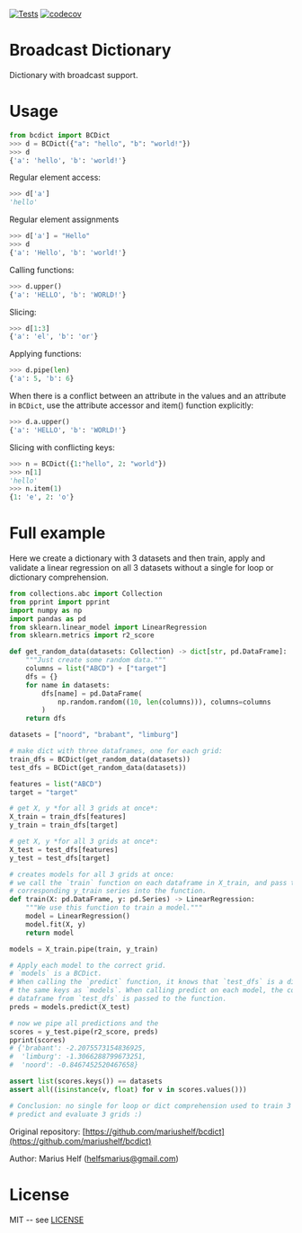 [![Tests](https://github.com/mariushelf/bcdict/actions/workflows/tests.yml/badge.svg)](https://github.com/mariushelf/bcdict/actions/workflows/tests.yml)
[![codecov](https://codecov.io/gh/mariushelf/bcdict/branch/master/graph/badge.svg?token=5E2159JF60)](https://codecov.io/gh/mariushelf/bcdict)

# Broadcast Dictionary


Dictionary with broadcast support.

# Usage

```python
from bcdict import BCDict
>>> d = BCDict({"a": "hello", "b": "world!"})
>>> d
{'a': 'hello', 'b': 'world!'}
```


Regular element access:
```python
>>> d['a']
'hello'
```


Regular element assignments
```python
>>> d['a'] = "Hello"
>>> d
{'a': 'Hello', 'b': 'world!'}
```

Calling functions:
```python
>>> d.upper()
{'a': 'HELLO', 'b': 'WORLD!'}
```

Slicing:
```python
>>> d[1:3]
{'a': 'el', 'b': 'or'}
```

Applying functions:
```python
>>> d.pipe(len)
{'a': 5, 'b': 6}
```

When there is a conflict between an attribute in the values and an attribute in
`BCDict`, use the attribute accessor and item() function explicitly:

```python
>>> d.a.upper()
{'a': 'HELLO', 'b': 'WORLD!'}
```

Slicing with conflicting keys:
```python
>>> n = BCDict({1:"hello", 2: "world"})
>>> n[1]
'hello'
>>> n.item(1)
{1: 'e', 2: 'o'}
```

# Full example

Here we create a dictionary with 3 datasets and then train, apply and validate
a linear regression on all 3 datasets without a single for loop or dictionary
comprehension.

```python
from collections.abc import Collection
from pprint import pprint
import numpy as np
import pandas as pd
from sklearn.linear_model import LinearRegression
from sklearn.metrics import r2_score

def get_random_data(datasets: Collection) -> dict[str, pd.DataFrame]:
    """Just create some random data."""
    columns = list("ABCD") + ["target"]
    dfs = {}
    for name in datasets:
        dfs[name] = pd.DataFrame(
            np.random.random((10, len(columns))), columns=columns
        )
    return dfs

datasets = ["noord", "brabant", "limburg"]

# make dict with three dataframes, one for each grid:
train_dfs = BCDict(get_random_data(datasets))
test_dfs = BCDict(get_random_data(datasets))

features = list("ABCD")
target = "target"

# get X, y *for all 3 grids at once*:
X_train = train_dfs[features]
y_train = train_dfs[target]

# get X, y *for all 3 grids at once*:
X_test = test_dfs[features]
y_test = test_dfs[target]

# creates models for all 3 grids at once:
# we call the `train` function on each dataframe in X_train, and pass the
# corresponding y_train series into the function.
def train(X: pd.DataFrame, y: pd.Series) -> LinearRegression:
    """We use this function to train a model."""
    model = LinearRegression()
    model.fit(X, y)
    return model

models = X_train.pipe(train, y_train)

# Apply each model to the correct grid.
# `models` is a BCDict.
# When calling the `predict` function, it knows that `test_dfs` is a dict with
# the same keys as `models`. When calling predict on each model, the corresponding
# dataframe from `test_dfs` is passed to the function.
preds = models.predict(X_test)

# now we pipe all predictions and the
scores = y_test.pipe(r2_score, preds)
pprint(scores)
# {'brabant': -2.2075573154836925,
#  'limburg': -1.3066288799673251,
#  'noord': -0.8467452520467658}

assert list(scores.keys()) == datasets
assert all((isinstance(v, float) for v in scores.values()))

# Conclusion: no single for loop or dict comprehension used to train 3 models
# predict and evaluate 3 grids :)

```



Original repository: [https://github.com/mariushelf/bcdict](https://github.com/mariushelf/bcdict)

Author: Marius Helf 
  ([helfsmarius@gmail.com](mailto:helfsmarius@gmail.com))


# License

MIT -- see [LICENSE](LICENSE)

